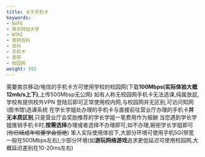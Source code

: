 ```yaml
---
title: 关于手机卡
keywords:
- NUFE
- 南京财经大学
- WIKI
- 南财百科
- 百科
- 手机卡
- 宽带
- 校园网
weight: 501
---
```


需要南京移动/电信的手机卡方可使用学校的校园网(下载**100Mbps(实际体验大概12mb/s上下)**,上传500Mbsp无公网)
如有人称无校园网手机卡无法选课,纯属放屁,学校有提供校外VPN 登陆后即可正常使用校内网,与校园网并无区别,可访问知网\图书馆\选课系统
在学长学姐处办理的手机卡与直接前往营业厅办理的手机卡**并无本质区别**,只是营业厅会奖励推荐的学长学姐一笔费用作为报酬
当您遇到学长学姐推销手机卡时,**按需选择**办理或者选择不办理即可,如不办理,婉拒学长学姐即可(~~你已经成年啦要学会拒绝~~)
笨人实际使用体验下,大部分环境可使用手机5G(带宽一般在500Mbps左右),少部分环境(如**游玩网络游戏**追求更低延迟可使用校园网,大概延迟差别在10-20ms左右)
